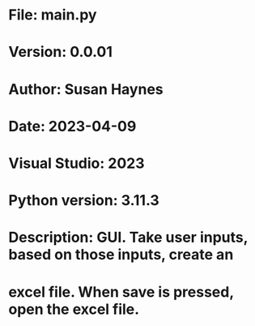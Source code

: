 # File:     main.py
# Version:  0.0.01
# Author:   Susan Haynes
# Date: 2023-04-09
# Visual Studio: 2023
# Python version: 3.11.3

# Description: GUI. Take user inputs, based on those inputs, create an
# excel file. When save is pressed, open the excel file.